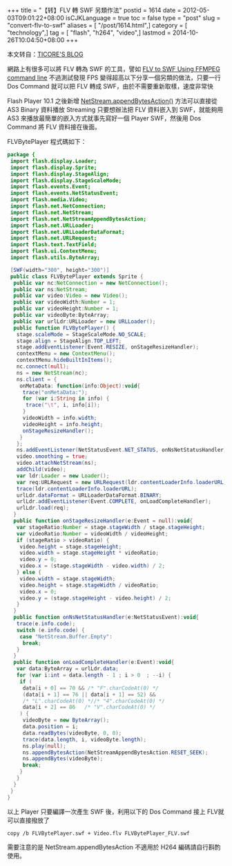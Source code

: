 +++
title = "【转】FLV 轉 SWF 另類作法"
postid = 1614
date = 2012-05-03T09:01:22+08:00
isCJKLanguage = true
toc = false
type = "post"
slug = "convert-flv-to-swf"
aliases = [ "/post/1614.html",]
category = [ "technology",]
tag = [ "flash", "h264", "video",]
lastmod = 2014-10-26T10:04:50+08:00
+++


本文转自：[TICORE'S BLOG][1]

網路上有很多可以將 FLV 轉為 SWF 的工具，譬如 [FLV to SWF Using FFMPEG command line][2] 不過測試發現 FPS 變得超高以下分享一個另類的做法，只要一行 Dos Command 就可以把 FLV 轉成 SWF，由於不需要重新取樣，速度非常快<!--more-->

Flash Player 10.1 之後新增 [NetStream.appendBytesAction()][3] 方法可以直接從 AS3 Binary 資料播放 Streaming 只要想辦法把 FLV 資料嵌入到 SWF，就能夠用 AS3 來播放最簡單的嵌入方式就事先寫好一個 Player SWF，然後用 Dos Command 將 FLV 資料接在後面。

FLVBytePlayer 程式碼如下：

``` actionscript
package {
 import flash.display.Loader;
 import flash.display.Sprite;
 import flash.display.StageAlign;
 import flash.display.StageScaleMode;
 import flash.events.Event;
 import flash.events.NetStatusEvent;
 import flash.media.Video;
 import flash.net.NetConnection;
 import flash.net.NetStream;
 import flash.net.NetStreamAppendBytesAction;
 import flash.net.URLLoader;
 import flash.net.URLLoaderDataFormat;
 import flash.net.URLRequest;
 import flash.text.TextField;
 import flash.ui.ContextMenu;
 import flash.utils.ByteArray;

 [SWF(width="300", height="300")]
 public class FLVBytePlayer extends Sprite {
  public var nc:NetConnection = new NetConnection();
  public var ns:NetStream;
  public var video:Video = new Video();
  public var videoWidth:Number = 1;
  public var videoHeight:Number = 1;
  public var videoByte:ByteArray;
  public var urlLdr:URLLoader = new URLLoader();
  public function FLVBytePlayer() {
   stage.scaleMode = StageScaleMode.NO_SCALE;
   stage.align = StageAlign.TOP_LEFT;
   stage.addEventListener(Event.RESIZE, onStageResizeHandler);
   contextMenu = new ContextMenu();
   contextMenu.hideBuiltInItems();
   nc.connect(null);
   ns = new NetStream(nc);
   ns.client = {
	onMetaData: function(info:Object):void{
	 trace("onMetaData:");
	 for (var i:String in info) {
	  trace("\t", i, info[i]);
	 }
	 videoWidth = info.width;
	 videoHeight = info.height;
	 onStageResizeHandler();
	}
   };
   ns.addEventListener(NetStatusEvent.NET_STATUS, onNsNetStatusHandler);
   video.smoothing = true;
   video.attachNetStream(ns);
   addChild(video);
   var ldr:Loader = new Loader();
   var req:URLRequest = new URLRequest(ldr.contentLoaderInfo.loaderURL);
   trace(ldr.contentLoaderInfo.loaderURL);
   urlLdr.dataFormat = URLLoaderDataFormat.BINARY;
   urlLdr.addEventListener(Event.COMPLETE, onLoadCompleteHandler);
   urlLdr.load(req);
  }
  public function onStageResizeHandler(e:Event = null):void{
   var stageRatio:Number = stage.stageWidth / stage.stageHeight;
   var videoRatio:Number = videoWidth / videoHeight;
   if (stageRatio > videoRatio) {
	video.height = stage.stageHeight;
	video.width = stage.stageHeight * videoRatio;
	video.y = 0;
	video.x = (stage.stageWidth - video.width) / 2;
   } else {
	video.width = stage.stageWidth;
	video.height = stage.stageWidth / videoRatio;
	video.x = 0;
	video.y = (stage.stageHeight - video.height) / 2;
   }
  }
  public function onNsNetStatusHandler(e:NetStatusEvent):void{
   trace(e.info.code);
   switch (e.info.code) {
	case "NetStream.Buffer.Empty":
	 break;
   }
  }
  public function onLoadCompleteHandler(e:Event):void{
   var data:ByteArray = urlLdr.data;
   for (var i:int = data.length - 1 ; i > 0  ; --i) {
	if (
	 data[i + 0] == 70 && /* "F".charCodeAt(0) */
	 (data[i + 1] == 76 || data[i + 1] == 52) &&
	 /* "L".charCodeAt(0) *//* "4".charCodeAt(0) */
	 data[i + 2] == 86   /* "V".charCodeAt(0) */
	) {
	 videoByte = new ByteArray();
	 data.position = i;
	 data.readBytes(videoByte, 0, 0);
	 trace(data.length, i, videoByte.length);
	 ns.play(null);
	 ns.appendBytesAction(NetStreamAppendBytesAction.RESET_SEEK);
	 ns.appendBytes(videoByte);
	 break;
	}
   }
  }
 }
}
```

以上 Player 只要編譯一次產生 SWF 後，利用以下的 Dos Command 接上 FLV就可以直接撥放了

    copy /b FLVBytePlayer.swf + Video.flv FLVBytePlayer_FLV.swf

需要注意的是 NetStream.appendBytesAction 不適用於 H264 編碼請自行斟酌使用。

[1]: http://ticore.blogspot.ca/2012/04/simple-way-convert-flv-to-swf.html
[2]: http://www.itc4u.net/it-chalk-board/67-linux-app-ffmpeg/82-flv-to-swf-using-ffmpeg-command-line.html
[3]: http://help.adobe.com/zh_TW/FlashPlatform/reference/actionscript/3/flash/net/NetStream.html#appendBytesAction()
